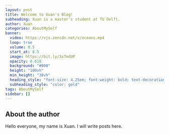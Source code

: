 ```yaml
---
layout: post
title: Welcome to Xuan's Blog!
subheading: Xuan is a master's student at TU Delft.
author: Xuan
categories: AboutMySelf
banner:
  video: https://vjs.zencdn.net/v/oceans.mp4
  loop: true
  volume: 0.5
  start_at: 8.5
  image: https://bit.ly/3xTmdUP
  opacity: 0.618
  background: "#000"
  height: "100vh"
  min_height: "38vh"
  heading_style: "font-size: 4.25em; font-weight: bold; text-decoration: underline"
  subheading_style: "color: gold"
tags: AboutMySelf
sidebar: []
---
```



## About the author

Hello everyone, my name is Xuan. I will write posts here.
